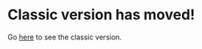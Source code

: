 # Classic version has moved!

Go [here](https://github.com/GeoFS-Autoland/autoland/tree/classic) to see the classic version.